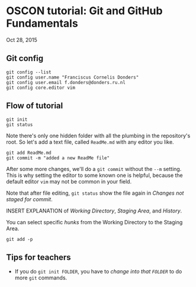 # OSCON tutorial: Git and GitHub Fundamentals
Oct 28, 2015

## Git config
```
git config --list
git config user.name "Franciscus Cornelis Donders"
git config user.email f.donders@donders.ru.nl
git config core.editor vim
```

## Flow of tutorial
```
git init
git status
```
Note there's only one hidden folder with all the plumbing in the repository's root.
So let's add a text file, called `ReadMe.md` with any editor you like.
```
git add ReadMe.md
git commit -m "added a new ReadMe file"
```
After some more changes, we'll do a `git commit` without the `--m` setting.
This is why setting the editor to some known one is helpful, because the default editor `vim` may not be common in your field.

Note that after file editing, `git status` show the file again in *Changes not staged for commit*.

INSERT EXPLANATION of *Working Directory*, *Staging Area*, and *History*.

You can select specific *hunks* from the Working Directory to the Staging Area. 
```
git add -p
```


## Tips for teachers
* If you do `git init FOLDER`, you have to *change into that `FOLDER`* to do more `git` commands.
